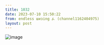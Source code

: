 ```yaml
---
title: 1032
date: 2023-07-10 15:50:22
from: endless шизing ⍼ (channel1162404975)
layout: post
---
```


![image](photos/photo_119@10-07-2023_15-50-22.jpg)


